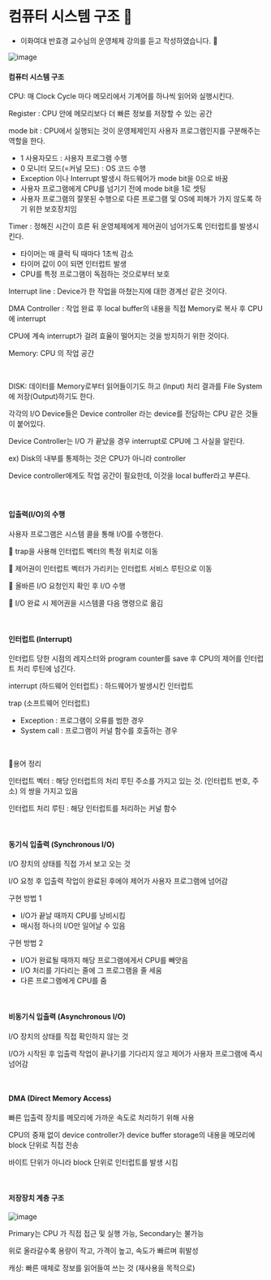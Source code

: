 # 컴퓨터 시스템 구조 🍳

* 이화여대 반효경 교수님의 운영체제 강의를 듣고 작성하였습니다. 🙂

![image](https://user-images.githubusercontent.com/64277114/105965201-79e87280-60c6-11eb-9fd7-ac780e772b43.png)

#### 컴퓨터 시스템 구조

CPU: 매 Clock Cycle 마다 메모리에서 기계어를 하나씩 읽어와 실행시킨다.

Register : CPU 안에 메모리보다 더 빠른 정보를 저장할 수 있는 공간

mode bit : CPU에서 실행되는 것이 운영체제인지 사용자 프로그램인지를 구분해주는 역할을 한다.

* 1 사용자모드 : 사용자 프로그램 수행
* 0 모니터 모드(=커널 모드) : OS 코드 수행
* Exception 이나 Interrupt 발생시 하드웨어가 mode bit을 0으로 바꿈
* 사용자 프로그램에게 CPU를 넘기기 전에 mode bit을 1로 셋팅
* 사용자 프로그램의 잘못된 수행으로 다른 프로그램 및 OS에 피해가 가지 않도록 하기 위한 보호장치임

Timer : 정해진 시간이 흐른 뒤 운영체제에게 제어권이 넘어가도록 인터럽트를 발생시킨다.

* 타이머는 매 클럭 틱 때마다 1초씩 감소
* 타이머 값이 0이 되면 인터럽트 발생
* CPU를 특정 프로그램이 독점하는 것으로부터 보호

Interrupt line : Device가 한 작업을 마쳤는지에 대한 경계선 같은 것이다.

DMA Controller : 작업 완료 후 local buffer의 내용을 직접 Memory로 복사 후 CPU 에 interrupt

CPU에 계속 interrupt가 걸려 효율이 떨어지는 것을 방지하기 위한 것이다.

Memory: CPU 의 작업 공간

<br/>

DISK: 데이터를 Memory로부터 읽어들이기도 하고 (Input) 처리 결과를 File System에 저장(Output)하기도 한다.

각각의 I/O Device들은 Device controller 라는 device를 전담하는 CPU 같은 것들이 붙어있다.

Device Controller는 I/O 가 끝났을 경우 interrupt로 CPU에 그 사실을 알린다.

ex) Disk의 내부를 통제하는 것은 CPU가 아니라 controller

Device controller에게도 작업 공간이 필요한데, 이것을 local buffer라고 부른다.

#### <br/>

#### 입출력(I/O)의 수행

사용자 프로그램은 시스템 콜을 통해 I/O를 수행한다.

🎈 trap을 사용해 인터럽트 벡터의 특정 위치로 이동

🎈 제어권이 인터럽트 벡터가 가리키는 인터럽트 서비스 루틴으로 이동

🎈 올바른 I/O 요청인지 확인 후 I/O 수행

🎈 I/O 완료 시 제어권을 시스템콜 다음 명령으로 옮김

<br/>

#### 인터럽트 (Interrupt)

인터럽트 당한 시점의 레지스터와 program counter를 save 후 CPU의 제어를 인터럽트 처리 루틴에 넘긴다.

interrupt (하드웨어 인터럽트) : 하드웨어가 발생시킨 인터럽트

trap (소프트웨어 인터럽트)

* Exception : 프로그램이 오류를 범한 경우
* System call : 프로그램이 커널 함수를 호출하는 경우

<br/>

📑용어 정리

인터럽트 벡터 : 해당 인터럽트의 처리 루틴 주소를 가지고 있는 것. (인터럽트 번호, 주소) 의 쌍을 가지고 있음

인터럽트 처리 루틴 : 해당 인터럽트를 처리하는 커널 함수

<br/>

#### 동기식 입출력 (Synchronous I/O)

I/O 장치의 상태를 직접 가서 보고 오는 것

I/O 요청 후 입출력 작업이 완료된 후에야 제어가 사용자 프로그램에 넘어감

구현 방법 1

* I/O가 끝날 때까지 CPU를 낭비시킴
* 매시점 하나의 I/O만 일어날 수 있음

구현 방법 2

* I/O가 완료될 때까지 해당 프로그램에게서 CPU를 빼앗음
* I/O 처리를 기다리는 줄에 그 프로그램을 줄 세움
* 다른 프로그램에게 CPU를 줌

<br/>

#### 비동기식 입출력 (Asynchronous I/O)

I/O 장치의 상태를 직접 확인하지 않는 것

I/O가 시작된 후 입출력 작업이 끝나기를 기다리지 않고 제어가 사용자 프로그램에 즉시 넘어감

<br/>

#### DMA (Direct Memory Access)

빠른 입출력 장치를 메모리에 가까운 속도로 처리하기 위해 사용

CPU의 중재 없이 device controller가 device buffer storage의 내용을 메모리에 block 단위로 직접 전송

바이트 단위가 아니라 block 단위로 인터럽트를 발생 시킴

<br/>

####  저장장치 계층 구조

![image](https://user-images.githubusercontent.com/64277114/106378791-bed41800-63ea-11eb-907f-98f9a9498f4f.png)

Primary는 CPU 가 직접 접근 및 실행 가능, Secondary는 불가능

위로 올라갈수록 용량이 작고, 가격이 높고, 속도가 빠르며 휘발성

캐싱: 빠른 매체로 정보를 읽어들여 쓰는 것 (재사용을 목적으로)

<br/>

